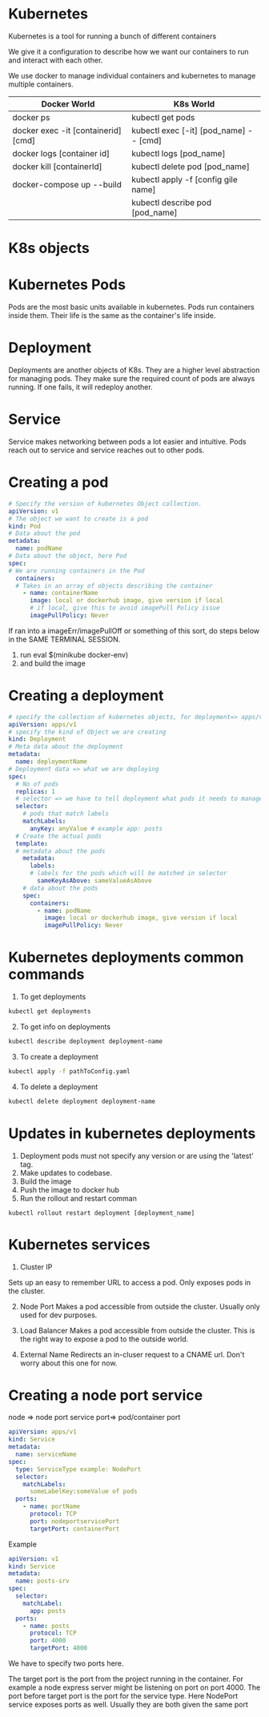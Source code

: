# Kubernetes

Kubernetes is a tool for running a bunch of different containers

We give it a configuration to describe how we want our containers to run and interact with each other.

We use docker to manage individual containers and kubernetes to manage multiple containers.

|Docker World | K8s World   |
|---|---|
| docker ps   | kubectl get pods  |
| docker exec -it [containerid][cmd]|kubectl exec [-it] [pod_name] -- [cmd]|
|docker logs [container id]| kubectl logs [pod_name]|
|docker kill [containerId]|kubectl delete pod [pod_name]|
|docker-compose up --build | kubectl apply -f [config gile name]|
||kubectl describe pod [pod_name]|

# K8s objects
# Kubernetes Pods

Pods are the most basic units available in kubernetes. Pods run containers inside them. Their life is the same as the container's life inside.

# Deployment
Deployments are another objects of K8s. They are a higher level abstraction for managing pods. They make sure the required count of pods are always running. If one fails, it will redeploy another.

# Service
Service makes networking between pods a lot easier and intuitive. Pods reach out to service and service reaches out to other pods.

# Creating a pod

```yml
# Specify the version of kubernetes Object collection.
apiVersion: v1
# The object we want to create is a pod
kind: Pod
# Data about the pod
metadata:
  name: podName
# Data about the object, here Pod 
spec:
# We are running containers in the Pod
  containers:
  # Takes in an array of objects describing the container
    - name: containerName
      image: local or dockerhub image, give version if local
      # if local, give this to avoid imagePull Policy issue
      imagePullPolicy: Never

```

If ran into a imageErr/imagePullOff or something of this sort, do steps below in the SAME TERMINAL SESSION.
1. run eval $(minikube docker-env)
2. and build the image

# Creating a deployment

```yml
# specify the collection of kubernetes objects, for deployment=> apps/v1
apiVersion: apps/v1
# specify the kind of Object we are creating
kind: Deployment
# Meta data about the deployment
metadata:
  name: deploymentName
# Deployment data => what we are deploying
spec:
  # No of pods
  replicas: 1
  # selector => we have to tell deployment what pods it needs to manage
  selector:
    # pods that match labels
    matchLabels:
      anyKey: anyValue # example app: posts
  # Create the actual pods 
  template:
  # metadata about the pods
    metadata:
      labels:
      # labels for the pods which will be matched in selector
        sameKeyAsAbove: sameValueAsAbove
    # data about the pods
    spec:
      containers:
        - name: podName
          image: local or dockerhub image, give version if local
          imagePullPolicy: Never

```

# Kubernetes deployments common commands

1. To get deployments
```bash
kubectl get deployments
``` 

2. To get info on deployments

```bash
kubectl describe deployment deployment-name
```
3. To create a deployment

```bash
kubectl apply -f pathToConfig.yaml

```

4. To delete a deployment

```bash
kubectl delete deployment deployment-name
```

# Updates in kubernetes deployments

1. Deployment pods must not specify any version or are using the 'latest' tag.
2. Make updates to codebase.
3. Build the image
4. Push the image to docker hub
5. Run the rollout and restart comman

```
kubectl rollout restart deployment [deployment_name]

```

# Kubernetes services

1. Cluster IP

Sets up an easy to remember URL to access a pod. Only exposes pods in the cluster.

2. Node Port
Makes a pod accessible from outside the cluster. Usually only used for dev purposes.

3. Load Balancer
Makes a pod accessible from outside the cluster. This is the right way to expose a pod to the outside world.

4. External Name
  Redirects an in-cluser request to a CNAME url. Don't worry about this one for now.

# Creating a node port service

node => node port service port=> pod/container port

```yaml
apiVersion: apps/v1
kind: Service
metadata:
  name: serviceName
spec:
  type: ServiceType example: NodePort
  selector:
    matchLabels:
      someLabelKey:someValue of pods
  ports:
    - name: portName
      protocol: TCP
      port: nodeportservicePort
      targetPort: containerPort
```

Example

```yaml
apiVersion: v1
kind: Service
metadata:
  name: posts-srv
spec:
  selector:
    matchLabel:
      app: posts
  ports:
    - name: posts
      protocol: TCP
      port: 4000
      targetPort: 4000
```
 
We have to specify two ports here.

The target port is the port from the project running in the container. For example a node express server might be listening on port on port 4000. The port before target port is the port for the service type. Here NodePort service exposes ports as well. Usually they are both given the same port
